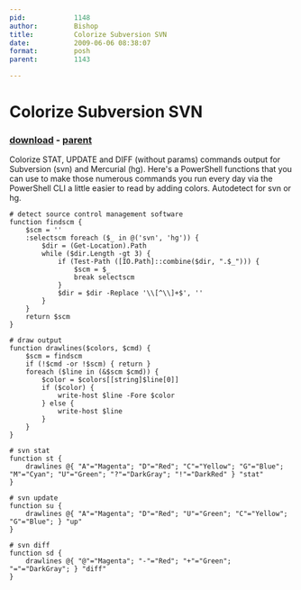 ```yaml
---
pid:            1148
author:         Bishop
title:          Colorize Subversion SVN
date:           2009-06-06 08:38:07
format:         posh
parent:         1143

---
```


# Colorize Subversion SVN

### [download](Scripts\1148.ps1) - [parent](Scripts\1143.md)

Colorize STAT, UPDATE and DIFF (without params) commands output for Subversion (svn) and Mercurial (hg).
Here's a PowerShell functions that you can use to make those numerous commands you run every day via the PowerShell CLI a little easier to read by adding colors.
Autodetect for svn or hg.

```posh
# detect source control management software
function findscm {
	$scm = ''
	:selectscm foreach ($_ in @('svn', 'hg')) {
		$dir = (Get-Location).Path
		while ($dir.Length -gt 3) {
			if (Test-Path ([IO.Path]::combine($dir, ".$_"))) {
				$scm = $_
				break selectscm
			}
			$dir = $dir -Replace '\\[^\\]+$', ''
		}
	}
	return $scm
}

# draw output
function drawlines($colors, $cmd) {
	$scm = findscm
	if (!$cmd -or !$scm) { return }
	foreach ($line in (&$scm $cmd)) {
		$color = $colors[[string]$line[0]]
		if ($color) {
			write-host $line -Fore $color
		} else {
			write-host $line
		}
	}
}

# svn stat
function st {
	drawlines @{ "A"="Magenta"; "D"="Red"; "C"="Yellow"; "G"="Blue"; "M"="Cyan"; "U"="Green"; "?"="DarkGray"; "!"="DarkRed" } "stat"
}

# svn update
function su {
	drawlines @{ "A"="Magenta"; "D"="Red"; "U"="Green"; "C"="Yellow"; "G"="Blue"; } "up"
}

# svn diff
function sd {
	drawlines @{ "@"="Magenta"; "-"="Red"; "+"="Green"; "="="DarkGray"; } "diff"
}

```
